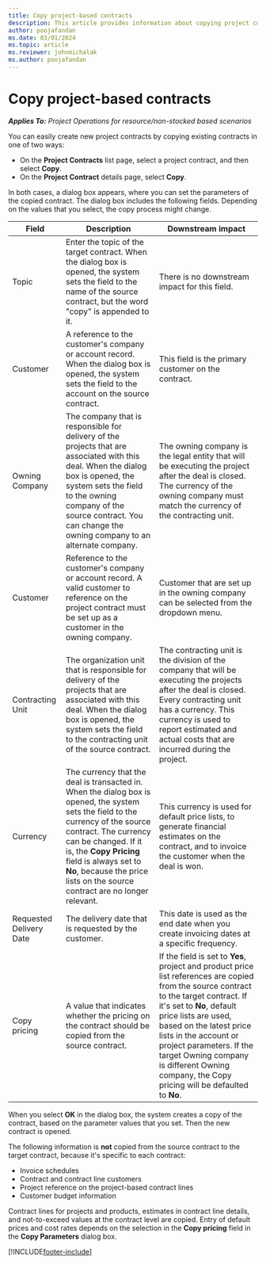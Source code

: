 ```yaml
---
title: Copy project-based contracts
description: This article provides information about copying project contracts in Microsoft Dynamics 365 Project Operations.
author: poojafandan
ms.date: 03/01/2024
ms.topic: article
ms.reviewer: johnmichalak
ms.author: poojafandan
---
```


# Copy project-based contracts

_**Applies To:** Project Operations for resource/non-stocked based scenarios_

You can easily create new project contracts by copying existing contracts in one of two ways:

- On the **Project Contracts** list page, select a project contract, and then select **Copy**.
- On the **Project Contract** details page, select **Copy**.

In both cases, a dialog box appears, where you can set the parameters of the copied contract. The dialog box includes the following fields. Depending on the values that you select, the copy process might change.

| Field | Description | Downstream impact |
| --- | --- | --- |
| Topic | Enter the topic of the target contract. When the dialog box is opened, the system sets the field to the name of the source contract, but the word "copy" is appended to it. | There is no downstream impact for this field. |
| Customer | A reference to the customer's company or account record. When the dialog box is opened, the system sets the field to the account on the source contract. | This field is the primary customer on the contract. |
| Owning Company | The company that is responsible for delivery of the projects that are associated with this deal. When the dialog box is opened, the system sets the field to the owning company of the source contract. You can change the owning company to an alternate company. | The owning company is the legal entity that will be executing the project after the deal is closed. The currency of the owning company must match the currency of the contracting unit. |
| Customer | Reference to the customer's company or account record. A valid customer to reference on the project contract must be set up as a customer in the owning company. | Customer that are set up in the owning company can be selected from the dropdown menu. |
| Contracting Unit | The organization unit that is responsible for delivery of the projects that are associated with this deal. When the dialog box is opened, the system sets the field to the contracting unit of the source contract. | The contracting unit is the division of the company that will be executing the projects after the deal is closed. Every contracting unit has a currency. This currency is used to report estimated and actual costs that are incurred during the project. |
| Currency | The currency that the deal is transacted in. When the dialog box is opened, the system sets the field to the currency of the source contract. The currency can be changed. If it is, the **Copy Pricing** field is always set to **No**, because the price lists on the source contract are no longer relevant. | This currency is used for default price lists, to generate financial estimates on the contract, and to invoice the customer when the deal is won. |
| Requested Delivery Date | The delivery date that is requested by the customer. | This date is used as the end date when you create invoicing dates at a specific frequency. |
| Copy pricing | A value that indicates whether the pricing on the contract should be copied from the source contract. | If the field is set to **Yes**, project and product price list references are copied from the source contract to the target contract. If it's set to **No**, default price lists are used, based on the latest price lists in the account or project parameters. If the target Owning company is different Owning company, the Copy pricing will be defaulted to **No**. |

When you select **OK** in the dialog box, the system creates a copy of the contract, based on the parameter values that you set. Then the new contract is opened.

The following information is **not** copied from the source contract to the target contract, because it's specific to each contract:

- Invoice schedules
- Contract and contract line customers
- Project reference on the project-based contract lines
- Customer budget information

Contract lines for projects and products, estimates in contract line details, and not-to-exceed values at the contract level are copied. Entry of default prices and cost rates depends on the selection in the **Copy pricing** field in the **Copy Parameters** dialog box.

[!INCLUDE[footer-include](../includes/footer-banner.md)]
